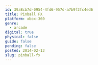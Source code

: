 ```yaml
---
id: 39a8cb7d-0954-4fd6-957d-a7b9f2fc4ed6
title: Pinball FX
platform: xbox-360
genre:
  - arcade
digital: true
physical: false
guide: false
pending: false
posted: 2014-02-13
slug: pinball-fx
---
```

